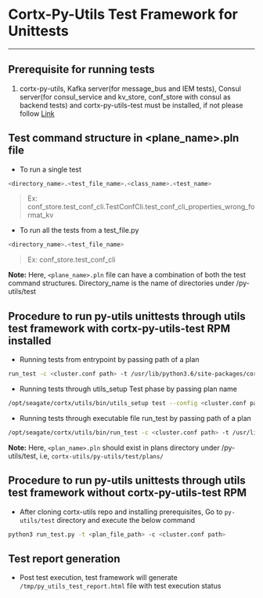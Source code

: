<!--                                                                            
CORTX-Py-Utils: CORTX Python common library.                                    
Copyright (c) 2021 Seagate Technology LLC and/or its Affiliates                 
This program is free software: you can redistribute it and/or modify            
it under the terms of the GNU Affero General Public License as published        
by the Free Software Foundation, either version 3 of the License, or            
(at your option) any later version.                                             
This program is distributed in the hope that it will be useful,                 
but WITHOUT ANY WARRANTY; without even the implied warranty of                  
MERCHANTABILITY or FITNESS FOR A PARTICULAR PURPOSE. See the                    
GNU Affero General Public License for more details.                             
You should have received a copy of the GNU Affero General Public License        
along with this program. If not, see <https://www.gnu.org/licenses/>.           
For any questions about this software or licensing,                             
please email opensource@seagate.com or cortx-questions@seagate.com.             
-->

# Cortx-Py-Utils Test Framework for Unittests

---

## Prerequisite for running tests

1.  cortx-py-utils, Kafka server(for message_bus and IEM tests), Consul server(for consul_service and kv_store, conf_store with consul as backend tests) and cortx-py-utils-test must be installed, if not please follow [Link](https://github.com/Seagate/cortx-utils/blob/main/py-utils/test/README.md)

## Test command structure in <plane_name>.pln file

*   To run a single test
```bash
<directory_name>.<test_file_name>.<class_name>.<test_name>
```
> Ex: conf_store.test_conf_cli.TestConfCli.test_conf_cli_properties_wrong_format_kv

*   To run all the tests from a test_file.py
```bash
<directory_name>.<test_file_name>
```
> Ex: conf_store.test_conf_cli

**Note:** Here, `<plane_name>.pln` file can have a combination of both the test command structures. Directory_name is the name of directories under /py-utils/test

## Procedure to run py-utils unittests through utils test framework with cortx-py-utils-test RPM installed

*   Running tests from entrypoint by passing path of a plan
```bash
run_test -c <cluster.conf path> -t /usr/lib/python3.6/site-packages/cortx/utils/test/plans/<plan_name>.pln
```

*   Running tests through utils_setup Test phase by passing plan name
```bash
/opt/seagate/cortx/utils/bin/utils_setup test --config <cluster.conf path> --plan <plan_name>
```

*   Running tests through executable file run_test by passing path of a plan
```bash
/opt/seagate/cortx/utils/bin/run_test -c <cluster.conf path> -t /usr/lib/python3.6/site-packages/cortx/utils/test/plans/<plan_name>.pln
```

**Note:** Here, `<plan_name>.pln` should exist in plans directory under /py-utils/test, i.e, `cortx-utils/py-utils/test/plans/`

## Procedure to run py-utils unittests through utils test framework without cortx-py-utils-test RPM

*   After cloning cortx-utils repo and installing prerequisites, Go to `py-utils/test` directory and execute the below command
```bash
python3 run_test.py -t <plan_file_path> -c <cluster.conf path>
```

## Test report generation

*   Post test execution, test framework will generate `/tmp/py_utils_test_report.html` file with test execution status

